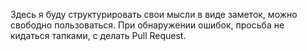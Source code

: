 Здесь я буду структурировать свои мысли в виде заметок, можно свободно пользоваться. При обнаружении ошибок, просьба не кидаться тапками, с делать Pull Request.